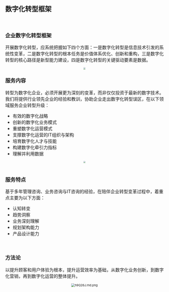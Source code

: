 ## 数字化转型框架

<br>

### 企业数字化转型框架

开展数字化转型，应系统把握如下四个方面：一是数字化转型是信息技术引发的系统性变革，二是数字化转型的根本任务是价值体系优化、创新和重构，三是数字化转型的核心路径是新型能力建设，四是数字化转型的关键驱动要素是数据。

<div align="center"><img src="https://z3.ax1x.com/2021/09/09/hLIj81.png" style="zoom:40%;" /></div>

### 服务内容

转型为数字化企业，必须开展更为深刻的变革，而非仅仅投资于最新的数字技术。我们将提供行业领先企业的经验和教训，协助企业走出数字化转型误区，在以下领域服务企业转型升级：

* 有效的数字化战略
* 创新的数字化业务模式
* 重塑数字化运营模式
* 支撑数字化运营的IT组织与架构
* 培育数字化人才与技能
* 构建数字化牵引力指标
* 理解并利用数据
<div align="center"><img src="https://z3.ax1x.com/2021/08/23/h9mG7T.png" style="zoom:40%;" /></div>
<br>

### 服务特点

基于多年管理咨询、业务咨询与IT咨询的经验，在陪伴企业转型变革过程中，着重点主要为以下方面：

* 认知转变
* 趋势洞察
* 业务深刻理解
* 规划架构能力
* 产品设计能力

<br>

### 方法论

以提升顾客和用户体验为根本，提升运营效率为基础，从数字化业务创新，到数字化营销，再到数字化运营的整体提升。

<div align="center"><img src="https://z3.ax1x.com/2021/08/23/h9Q26J.md.png" alt="h9Q26J.md.png" style="zoom:68%;" /></div>





